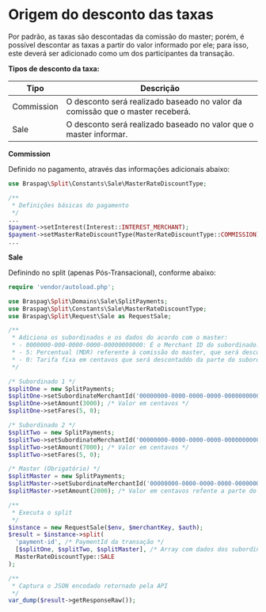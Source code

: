 # Origem do desconto das taxas

Por padrão, as taxas são descontadas da comissão do master; porém, é possível descontar as taxas a partir do valor informado por ele; para isso, este deverá ser adicionado como um dos participantes da transação.

**Tipos de desconto da taxa:**

| Tipo | Descrição |
| - | - |
| Commission | O desconto será realizado baseado no valor da comissão que o master receberá. |
| Sale | O desconto será realizado baseado no valor que o master informar. |

**Commission**

Definido no pagamento, através das informações adicionais abaixo:

```php
use Braspag\Split\Constants\Sale\MasterRateDiscountType;

/**
 * Definições básicas do pagamento
 */
...
$payment->setInterest(Interest::INTEREST_MERCHANT);
$payment->setMasterRateDiscountType(MasterRateDiscountType::COMMISSION);
...
```

**Sale**

Definindo no split (apenas Pós-Transacional), conforme abaixo:

```php
require 'vendor/autoload.php';

use Braspag\Split\Domains\Sale\SplitPayments;
use Braspag\Split\Constants\Sale\MasterRateDiscountType;
use Braspag\Split\Request\Sale as RequestSale;

/**
 * Adiciona os subordinados e os dados do acordo com o master:
 * - 0000000-000-0000-0000-00000000000: É o Merchant ID do subordinado.
 * - 5: Percentual (MDR) referente à comissão do master, que será descontado da parte do subordinado.
 * - 0: Tarifa fixa em centavos que será descontaddo da parte do subordinado.
 */

/* Subordinado 1 */
$splitOne = new SplitPayments;
$splitOne->setSubordinateMerchantId('00000000-0000-0000-0000-000000000000');
$splitOne->setAmount(3000); /* Valor em centavos */
$splitOne->setFares(5, 0);

/* Subordinado 2 */
$splitTwo = new SplitPayments;
$splitTwo->setSubordinateMerchantId('00000000-0000-0000-0000-000000000000');
$splitTwo->setAmount(7000); /* Valor em centavos */
$splitTwo->setFares(5, 0);

/* Master (Obrigatório) */
$splitMaster = new SplitPayments;
$splitMaster->setSubordinateMerchantId('00000000-0000-0000-0000-000000000000'); /* É o Merchant ID do master */
$splitMaster->setAmount(2000); /* Valor em centavos refente a parte do master */

/**
 * Executa o split
 */
$instance = new RequestSale($env, $merchantKey, $auth);
$result = $instance->split(
  'payment-id', /* PaymentId da transação */
  [$splitOne, $splitTwo, $splitMaster], /* Array com dados dos subordinados e do master */
  MasterRateDiscountType::SALE
);

/**
 * Captura o JSON encodado retornado pela API
 */
var_dump($result->getResponseRaw());
```
